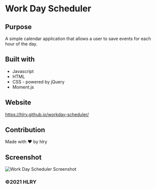 # Work Day Scheduler

## Purpose
A simple calendar application that allows a user to save events for each hour of the day. 

## Built with
* Javascript
* HTML
* CSS - powered by jQuery
* Moment.js

## Website
https://hlry.github.io/workday-scheduler/

## Contribution
Made with ❤️ by hlry

## Screenshot
![Work Day Scheduler Screenshot](https://raw.github.com/hlry/workday-scheduler/main/Assets/images/workdayschedulerscreenshot.png?raw=true "Preview")

### ©️2021 HLRY